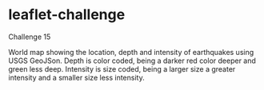 # leaflet-challenge
Challenge 15

World map showing the location, depth and intensity of earthquakes using USGS GeoJSon.
Depth is color coded, being a darker red color deeper and green less deep.
Intensity is size coded, being a larger size a greater intensity and a smaller size less intensity.
